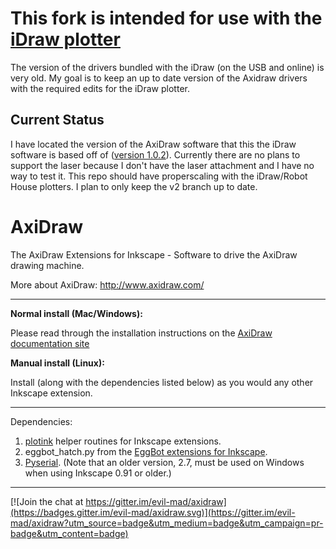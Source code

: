 # This fork is intended for use with the [iDraw plotter](https://uunatek.com/product/idraw/)

The version of the drivers bundled with the iDraw (on the USB and online) is very old. My goal is to keep an up to date version of the Axidraw drivers with the required edits for the iDraw plotter.

## Current Status

I have located the version of the AxiDraw software that this the iDraw software is based off of ([version 1.0.2](https://github.com/evil-mad/axidraw/releases/tag/v1.0.2)). Currently there are no plans to support the laser because I don't have the laser attachment and I have no way to test it. This repo should have properscaling with the iDraw/Robot House plotters. I plan to only keep the v2 branch up to date.

# AxiDraw

The AxiDraw Extensions for Inkscape - Software to drive the AxiDraw drawing machine.

More about AxiDraw:  http://www.axidraw.com/

---------


**Normal install (Mac/Windows):**

Please read through the installation instructions on the [AxiDraw documentation site](http://wiki.evilmadscientist.com/Axidraw_Software_Installation)

**Manual install (Linux):**

Install (along with the dependencies listed below) as you would any other Inkscape extension.


---------
Dependencies:

1. [plotink](https://github.com/evil-mad/plotink) helper routines for Inkscape extensions.
2. eggbot_hatch.py from the [EggBot extensions for Inkscape](https://github.com/evil-mad/EggBot/).
3. [Pyserial](https://pypi.python.org/pypi/pyserial). (Note that an older version, 2.7, must be used on Windows when using Inkscape 0.91 or older.)


---------

[![Join the chat at https://gitter.im/evil-mad/axidraw](https://badges.gitter.im/evil-mad/axidraw.svg)](https://gitter.im/evil-mad/axidraw?utm_source=badge&utm_medium=badge&utm_campaign=pr-badge&utm_content=badge)
